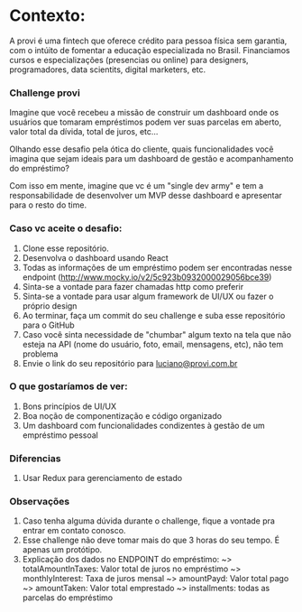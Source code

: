 # Contexto:

A provi é uma fintech que oferece crédito para pessoa física sem garantia, com o intúito de fomentar a educação especializada no Brasil. Financiamos cursos e especializações (presencias ou online) para designers, programadores, data scientits, digital marketers, etc.

### Challenge provi

Imagine que você recebeu a missão de construir um dashboard onde os usuários que tomaram empréstimos podem ver suas parcelas em aberto, valor total da dívida, total de juros, etc...

Olhando esse desafio pela ótica do cliente, quais funcionalidades você imagina que sejam ideais para um dashboard de gestão e acompanhamento do empréstimo?

Com isso em mente, imagine que vc é um "single dev army" e tem a responsabilidade de desenvolver um MVP desse dashboard e apresentar para o resto do time.

### Caso vc aceite o desafio:

1. Clone esse repositório.
2. Desenvolva o dashboard usando React
3. Todas as informações de um empréstimo podem ser encontradas nesse endpoint (http://www.mocky.io/v2/5c923b0932000029056bce39)
4. Sinta-se a vontade para fazer chamadas http como preferir
5. Sinta-se a vontade para usar algum framework de UI/UX ou fazer o próprio design
6. Ao terminar, faça um commit do seu challenge e suba esse repositório para o GitHub
7. Caso você sinta necessidade de "chumbar" algum texto na tela que não esteja na API (nome do usuário, foto, email, mensagens, etc), não tem problema
8. Envie o link do seu repositório para luciano@provi.com.br

### O que gostaríamos de ver:

1. Bons princípios de UI/UX
2. Boa noção de componentização e código organizado
3. Um dashboard com funcionalidades condizentes à gestão de um empréstimo pessoal

### Diferencias

1. Usar Redux para gerenciamento de estado

### Observações

1. Caso tenha alguma dúvida durante o challenge, fique a vontade pra entrar em contato conosco.
2. Esse challenge não deve tomar mais do que 3 horas do seu tempo. É apenas um protótipo.
3. Explicação dos dados no ENDPOINT do empréstimo:
   ~> totalAmountInTaxes: Valor total de juros no empréstimo
   ~> monthlyInterest: Taxa de juros mensal
   ~> amountPayd: Valor total pago
   ~> amountTaken: Valor total emprestado
   ~> installments: todas as parcelas do empréstimo
